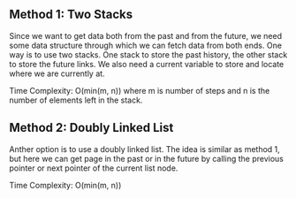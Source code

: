 ## Method 1: Two Stacks

Since we want to get data both from the past and from the future, we need some data structure through which we can fetch data from both ends. One way is to use two 
stacks. One stack to store the past history, the other stack to store the future links. We also need a current variable to store and locate where we are currently at.

Time Complexity: O(min(m, n)) where m is number of steps and n is the number of elements left in the stack.

## Method 2: Doubly Linked List

Anther option is to use a doubly linked list. The idea is similar as method 1, but here we can get page in the past or in the future by calling the previous pointer or next pointer of the current list node.

Time Complexity: O(min(m, n))
